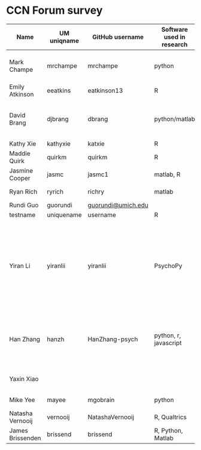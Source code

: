 
# CCN Forum survey

| Name  | UM uniqname | GitHub username | Software used in research | Question
| ------------- | ------------- | ------------- | ------------- | ------------- |
| Mark Champe  | mrchampe | mrchampe | python | What questions do you have? |
| Emily Atkinson  | eeatkins  | eatkinson13  | R | So helpful, thanks! |
| David Brang  | djbrang  | dbrang  | python/matlab | How to work with github and matlab scripts |
| Kathy Xie  | kathyxie  | katxie  | R | sup |
| Maddie Quirk  | quirkm | quirkm | R | no questions |
| Jasmine Cooper  | jasmc  | jasmc1  | matlab, R | No questions. |
| Ryan Rich  | ryrich  | richry  | matlab | all of it - very new |
| Rundi Guo | guorundi | guorundi@umich.edu |   |   | 
| testname  | uniquename  | username  | R | xoxo |
| Yiran Li  | yiranlii  | yiranlii  | PsychoPy | How to upload files from command line/what is a good way to upload changed files back onto github? |
| Han Zhang  | hanzh  | HanZhang-psych  | python, r, javascript | thoughts on using github to collaborate on rmarkdown files? |
| Yaxin Xiao|||| Thank you for the nice talk ^ ^ |
| Mike Yee | mayee | mgobrain | python | merging is hard |
| Natasha Vernooij  | vernooij  | NatashaVernooij  | R, Qualtrics |  |
| James Brissenden  | brissend  | brissend  | R, Python, Matlab |  |
